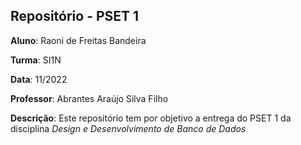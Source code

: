 ## Repositório - PSET 1

**Aluno**: Raoni de Freitas Bandeira

**Turma**: SI1N

**Data**: 11/2022

**Professor**: Abrantes Araújo Silva Filho

**Descrição**: Este repositório tem por objetivo a entrega do PSET 1 da disciplina *Design e Desenvolvimento de Banco de Dados*
